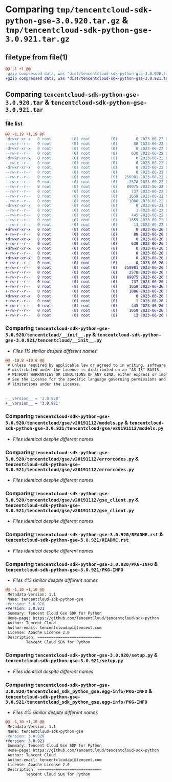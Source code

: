 # Comparing `tmp/tencentcloud-sdk-python-gse-3.0.920.tar.gz` & `tmp/tencentcloud-sdk-python-gse-3.0.921.tar.gz`

## filetype from file(1)

```diff
@@ -1 +1 @@
-gzip compressed data, was "dist/tencentcloud-sdk-python-gse-3.0.920.tar", last modified: Thu Jun 22 00:24:46 2023, max compression
+gzip compressed data, was "dist/tencentcloud-sdk-python-gse-3.0.921.tar", last modified: Mon Jun 26 00:25:19 2023, max compression
```

## Comparing `tencentcloud-sdk-python-gse-3.0.920.tar` & `tencentcloud-sdk-python-gse-3.0.921.tar`

### file list

```diff
@@ -1,19 +1,19 @@
-drwxr-xr-x   0 root         (0) root         (0)        0 2023-06-22 00:24:46.000000 tencentcloud-sdk-python-gse-3.0.920/
--rw-r--r--   0 root         (0) root         (0)       88 2023-06-22 00:24:46.000000 tencentcloud-sdk-python-gse-3.0.920/setup.cfg
-drwxr-xr-x   0 root         (0) root         (0)        0 2023-06-22 00:24:46.000000 tencentcloud-sdk-python-gse-3.0.920/tencentcloud/
--rw-r--r--   0 root         (0) root         (0)      630 2023-06-22 00:24:46.000000 tencentcloud-sdk-python-gse-3.0.920/tencentcloud/__init__.py
-drwxr-xr-x   0 root         (0) root         (0)        0 2023-06-22 00:24:46.000000 tencentcloud-sdk-python-gse-3.0.920/tencentcloud/gse/
--rw-r--r--   0 root         (0) root         (0)        0 2023-06-22 00:24:46.000000 tencentcloud-sdk-python-gse-3.0.920/tencentcloud/gse/__init__.py
-drwxr-xr-x   0 root         (0) root         (0)        0 2023-06-22 00:24:46.000000 tencentcloud-sdk-python-gse-3.0.920/tencentcloud/gse/v20191112/
--rw-r--r--   0 root         (0) root         (0)        0 2023-06-22 00:24:46.000000 tencentcloud-sdk-python-gse-3.0.920/tencentcloud/gse/v20191112/__init__.py
--rw-r--r--   0 root         (0) root         (0)   250981 2023-06-22 00:24:46.000000 tencentcloud-sdk-python-gse-3.0.920/tencentcloud/gse/v20191112/models.py
--rw-r--r--   0 root         (0) root         (0)     2578 2023-06-22 00:24:46.000000 tencentcloud-sdk-python-gse-3.0.920/tencentcloud/gse/v20191112/errorcodes.py
--rw-r--r--   0 root         (0) root         (0)    89075 2023-06-22 00:24:46.000000 tencentcloud-sdk-python-gse-3.0.920/tencentcloud/gse/v20191112/gse_client.py
--rw-r--r--   0 root         (0) root         (0)      737 2023-06-22 00:24:46.000000 tencentcloud-sdk-python-gse-3.0.920/README.rst
--rw-r--r--   0 root         (0) root         (0)     1659 2023-06-22 00:24:46.000000 tencentcloud-sdk-python-gse-3.0.920/PKG-INFO
--rw-r--r--   0 root         (0) root         (0)     1006 2023-06-22 00:24:46.000000 tencentcloud-sdk-python-gse-3.0.920/setup.py
-drwxr-xr-x   0 root         (0) root         (0)        0 2023-06-22 00:24:46.000000 tencentcloud-sdk-python-gse-3.0.920/tencentcloud_sdk_python_gse.egg-info/
--rw-r--r--   0 root         (0) root         (0)        1 2023-06-22 00:24:46.000000 tencentcloud-sdk-python-gse-3.0.920/tencentcloud_sdk_python_gse.egg-info/dependency_links.txt
--rw-r--r--   0 root         (0) root         (0)      445 2023-06-22 00:24:46.000000 tencentcloud-sdk-python-gse-3.0.920/tencentcloud_sdk_python_gse.egg-info/SOURCES.txt
--rw-r--r--   0 root         (0) root         (0)     1659 2023-06-22 00:24:46.000000 tencentcloud-sdk-python-gse-3.0.920/tencentcloud_sdk_python_gse.egg-info/PKG-INFO
--rw-r--r--   0 root         (0) root         (0)       13 2023-06-22 00:24:46.000000 tencentcloud-sdk-python-gse-3.0.920/tencentcloud_sdk_python_gse.egg-info/top_level.txt
+drwxr-xr-x   0 root         (0) root         (0)        0 2023-06-26 00:25:19.000000 tencentcloud-sdk-python-gse-3.0.921/
+-rw-r--r--   0 root         (0) root         (0)       88 2023-06-26 00:25:19.000000 tencentcloud-sdk-python-gse-3.0.921/setup.cfg
+drwxr-xr-x   0 root         (0) root         (0)        0 2023-06-26 00:25:19.000000 tencentcloud-sdk-python-gse-3.0.921/tencentcloud/
+-rw-r--r--   0 root         (0) root         (0)      630 2023-06-26 00:25:19.000000 tencentcloud-sdk-python-gse-3.0.921/tencentcloud/__init__.py
+drwxr-xr-x   0 root         (0) root         (0)        0 2023-06-26 00:25:19.000000 tencentcloud-sdk-python-gse-3.0.921/tencentcloud/gse/
+-rw-r--r--   0 root         (0) root         (0)        0 2023-06-26 00:25:19.000000 tencentcloud-sdk-python-gse-3.0.921/tencentcloud/gse/__init__.py
+drwxr-xr-x   0 root         (0) root         (0)        0 2023-06-26 00:25:19.000000 tencentcloud-sdk-python-gse-3.0.921/tencentcloud/gse/v20191112/
+-rw-r--r--   0 root         (0) root         (0)        0 2023-06-26 00:25:19.000000 tencentcloud-sdk-python-gse-3.0.921/tencentcloud/gse/v20191112/__init__.py
+-rw-r--r--   0 root         (0) root         (0)   250981 2023-06-26 00:25:19.000000 tencentcloud-sdk-python-gse-3.0.921/tencentcloud/gse/v20191112/models.py
+-rw-r--r--   0 root         (0) root         (0)     2578 2023-06-26 00:25:19.000000 tencentcloud-sdk-python-gse-3.0.921/tencentcloud/gse/v20191112/errorcodes.py
+-rw-r--r--   0 root         (0) root         (0)    89075 2023-06-26 00:25:19.000000 tencentcloud-sdk-python-gse-3.0.921/tencentcloud/gse/v20191112/gse_client.py
+-rw-r--r--   0 root         (0) root         (0)      737 2023-06-26 00:25:19.000000 tencentcloud-sdk-python-gse-3.0.921/README.rst
+-rw-r--r--   0 root         (0) root         (0)     1659 2023-06-26 00:25:19.000000 tencentcloud-sdk-python-gse-3.0.921/PKG-INFO
+-rw-r--r--   0 root         (0) root         (0)     1006 2023-06-26 00:25:19.000000 tencentcloud-sdk-python-gse-3.0.921/setup.py
+drwxr-xr-x   0 root         (0) root         (0)        0 2023-06-26 00:25:19.000000 tencentcloud-sdk-python-gse-3.0.921/tencentcloud_sdk_python_gse.egg-info/
+-rw-r--r--   0 root         (0) root         (0)        1 2023-06-26 00:25:19.000000 tencentcloud-sdk-python-gse-3.0.921/tencentcloud_sdk_python_gse.egg-info/dependency_links.txt
+-rw-r--r--   0 root         (0) root         (0)      445 2023-06-26 00:25:19.000000 tencentcloud-sdk-python-gse-3.0.921/tencentcloud_sdk_python_gse.egg-info/SOURCES.txt
+-rw-r--r--   0 root         (0) root         (0)     1659 2023-06-26 00:25:19.000000 tencentcloud-sdk-python-gse-3.0.921/tencentcloud_sdk_python_gse.egg-info/PKG-INFO
+-rw-r--r--   0 root         (0) root         (0)       13 2023-06-26 00:25:19.000000 tencentcloud-sdk-python-gse-3.0.921/tencentcloud_sdk_python_gse.egg-info/top_level.txt
```

### Comparing `tencentcloud-sdk-python-gse-3.0.920/tencentcloud/__init__.py` & `tencentcloud-sdk-python-gse-3.0.921/tencentcloud/__init__.py`

 * *Files 1% similar despite different names*

```diff
@@ -10,8 +10,8 @@
 # Unless required by applicable law or agreed to in writing, software
 # distributed under the License is distributed on an "AS IS" BASIS,
 # WITHOUT WARRANTIES OR CONDITIONS OF ANY KIND, either express or implied.
 # See the License for the specific language governing permissions and
 # limitations under the License.
 
 
-__version__ = '3.0.920'
+__version__ = '3.0.921'
```

### Comparing `tencentcloud-sdk-python-gse-3.0.920/tencentcloud/gse/v20191112/models.py` & `tencentcloud-sdk-python-gse-3.0.921/tencentcloud/gse/v20191112/models.py`

 * *Files identical despite different names*

### Comparing `tencentcloud-sdk-python-gse-3.0.920/tencentcloud/gse/v20191112/errorcodes.py` & `tencentcloud-sdk-python-gse-3.0.921/tencentcloud/gse/v20191112/errorcodes.py`

 * *Files identical despite different names*

### Comparing `tencentcloud-sdk-python-gse-3.0.920/tencentcloud/gse/v20191112/gse_client.py` & `tencentcloud-sdk-python-gse-3.0.921/tencentcloud/gse/v20191112/gse_client.py`

 * *Files identical despite different names*

### Comparing `tencentcloud-sdk-python-gse-3.0.920/README.rst` & `tencentcloud-sdk-python-gse-3.0.921/README.rst`

 * *Files identical despite different names*

### Comparing `tencentcloud-sdk-python-gse-3.0.920/PKG-INFO` & `tencentcloud-sdk-python-gse-3.0.921/PKG-INFO`

 * *Files 4% similar despite different names*

```diff
@@ -1,10 +1,10 @@
 Metadata-Version: 1.1
 Name: tencentcloud-sdk-python-gse
-Version: 3.0.920
+Version: 3.0.921
 Summary: Tencent Cloud Gse SDK for Python
 Home-page: https://github.com/TencentCloud/tencentcloud-sdk-python
 Author: Tencent Cloud
 Author-email: tencentcloudapi@tencent.com
 License: Apache License 2.0
 Description: ============================
         Tencent Cloud SDK for Python
```

### Comparing `tencentcloud-sdk-python-gse-3.0.920/setup.py` & `tencentcloud-sdk-python-gse-3.0.921/setup.py`

 * *Files identical despite different names*

### Comparing `tencentcloud-sdk-python-gse-3.0.920/tencentcloud_sdk_python_gse.egg-info/PKG-INFO` & `tencentcloud-sdk-python-gse-3.0.921/tencentcloud_sdk_python_gse.egg-info/PKG-INFO`

 * *Files 4% similar despite different names*

```diff
@@ -1,10 +1,10 @@
 Metadata-Version: 1.1
 Name: tencentcloud-sdk-python-gse
-Version: 3.0.920
+Version: 3.0.921
 Summary: Tencent Cloud Gse SDK for Python
 Home-page: https://github.com/TencentCloud/tencentcloud-sdk-python
 Author: Tencent Cloud
 Author-email: tencentcloudapi@tencent.com
 License: Apache License 2.0
 Description: ============================
         Tencent Cloud SDK for Python
```


